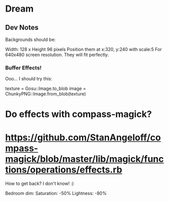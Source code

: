 # Dream


## Dev Notes
Backgrounds should be:

Width: 128 x Height 96 pixels
Position them at x:320, y:240 with scale:5
For 640x480 screen resolution.  They will fit perfectly.

### Buffer Effects!

Ooo... I should try this:

texture = Gosu::Image.to_blob
image = ChunkyPNG::Image.from_blob(texture)
# Do effects with compass-magick?
#   https://github.com/StanAngeloff/compass-magick/blob/master/lib/magick/functions/operations/effects.rb

How to get back?  I don't know!  :)


Bedroom dim:
Saturation: -50%
Lightness: -80%